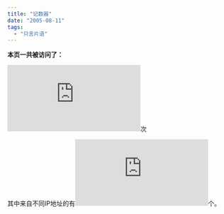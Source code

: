 ```yaml
---
title: "记数器"
date: "2005-08-11"
tags: 
  - "只言片语"
---
```


**本页一共被访问了：**

![](http://www.amazingcounters.com/counter.php?i=127722&c=383479)次  

其中来自不同IP地址的有![](http://c6.statcounter.com/counter.php?sc_project=656100&java=0&security=8408fb8f)个。
